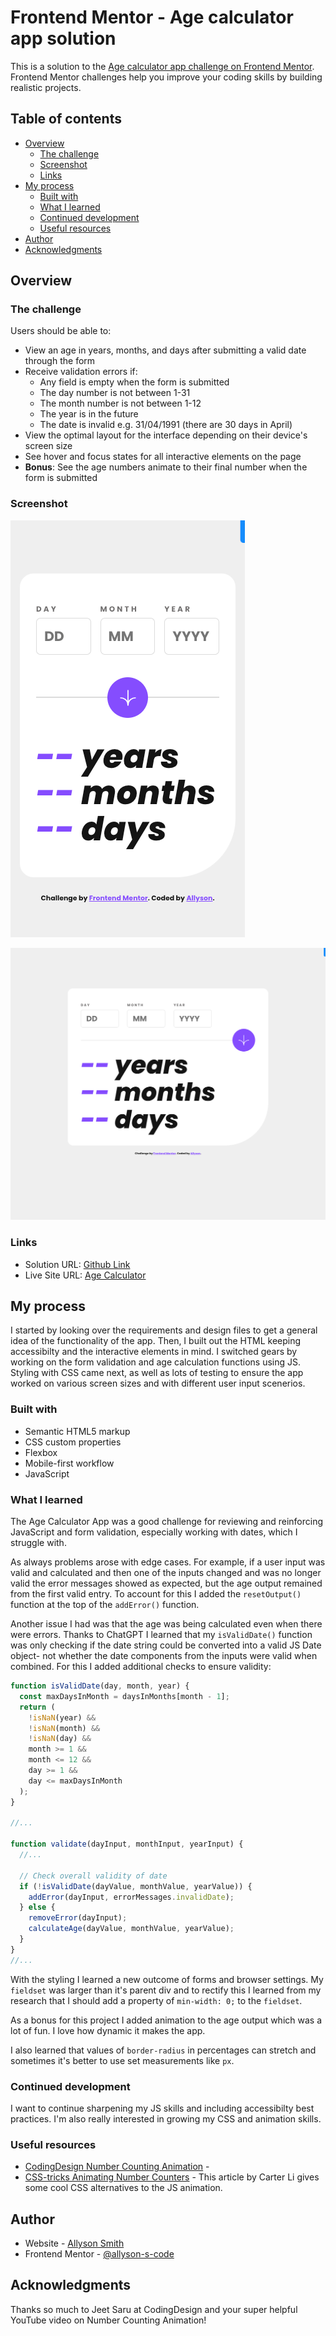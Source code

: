 # Frontend Mentor - Age calculator app solution

This is a solution to the [Age calculator app challenge on Frontend Mentor](https://www.frontendmentor.io/challenges/age-calculator-app-dF9DFFpj-Q). Frontend Mentor challenges help you improve your coding skills by building realistic projects.

## Table of contents

- [Overview](#overview)
  - [The challenge](#the-challenge)
  - [Screenshot](#screenshot)
  - [Links](#links)
- [My process](#my-process)
  - [Built with](#built-with)
  - [What I learned](#what-i-learned)
  - [Continued development](#continued-development)
  - [Useful resources](#useful-resources)
- [Author](#author)
- [Acknowledgments](#acknowledgments)

## Overview

### The challenge

Users should be able to:

- View an age in years, months, and days after submitting a valid date through the form
- Receive validation errors if:
  - Any field is empty when the form is submitted
  - The day number is not between 1-31
  - The month number is not between 1-12
  - The year is in the future
  - The date is invalid e.g. 31/04/1991 (there are 30 days in April)
- View the optimal layout for the interface depending on their device's screen size
- See hover and focus states for all interactive elements on the page
- **Bonus**: See the age numbers animate to their final number when the form is submitted

### Screenshot

![screenshot-mobile](./assets/images/screenshot-mobile.png)

![screenshot-desktop](./assets/images/screenshot-desktop.png)

### Links

- Solution URL: [Github Link](https://github.com/allyson-s-code/age-calculator)
- Live Site URL: [Age Calculator](https://allyson-s-code.github.io/age-calculator/)

## My process

I started by looking over the requirements and design files to get a general idea of the functionality of the app. Then, I built out the HTML keeping accessibilty and the interactive elements in mind. I switched gears by working on the form validation and age calculation functions using JS. Styling with CSS came next, as well as lots of testing to ensure the app worked on various screen sizes and with different user input scenerios.

### Built with

- Semantic HTML5 markup
- CSS custom properties
- Flexbox
- Mobile-first workflow
- JavaScript

### What I learned

The Age Calculator App was a good challenge for reviewing and reinforcing JavaScript and form validation, especially working with dates, which I struggle with.

As always problems arose with edge cases. For example, if a user input was valid and calculated and then one of the inputs changed and was no longer valid the error messages showed as expected, but the age output remained from the first valid entry. To account for this I added the `resetOutput()` function at the top of the `addError()` function.

Another issue I had was that the age was being calculated even when there were errors. Thanks to ChatGPT I learned that my `isValidDate()` function was only checking if the date string could be converted into a valid JS Date object- not whether the date components from the inputs were valid when combined. For this I added additional checks to ensure validity:

```js
function isValidDate(day, month, year) {
  const maxDaysInMonth = daysInMonths[month - 1];
  return (
    !isNaN(year) &&
    !isNaN(month) &&
    !isNaN(day) &&
    month >= 1 &&
    month <= 12 &&
    day >= 1 &&
    day <= maxDaysInMonth
  );
}

//...

function validate(dayInput, monthInput, yearInput) {
  //...

  // Check overall validity of date
  if (!isValidDate(dayValue, monthValue, yearValue)) {
    addError(dayInput, errorMessages.invalidDate);
  } else {
    removeError(dayInput);
    calculateAge(dayValue, monthValue, yearValue);
  }
}
//...
```

With the styling I learned a new outcome of forms and browser settings. My `fieldset` was larger than it's parent div and to rectify this I learned from my research that I should add a property of `min-width: 0;` to the `fieldset`.

As a bonus for this project I added animation to the age output which was a lot of fun. I love how dynamic it makes the app.

I also learned that values of `border-radius` in percentages can stretch and sometimes it's better to use set measurements like `px`.

### Continued development

I want to continue sharpening my JS skills and including accessibilty best practices. I'm also really interested in growing my CSS and animation skills.

### Useful resources

- [CodingDesign Number Counting Animation](https://www.youtube.com/watch?v=WfDIU93fN3o) -
- [CSS-tricks Animating Number Counters](https://css-tricks.com/animating-number-counters/) - This article by Carter Li gives some cool CSS alternatives to the JS animation.

## Author

- Website - [Allyson Smith](https://smithstudio.dev/)
- Frontend Mentor - [@allyson-s-code](https://www.frontendmentor.io/profile/allyson-s-code)

## Acknowledgments

Thanks so much to Jeet Saru at CodingDesign and your super helpful YouTube video on Number Counting Animation!
